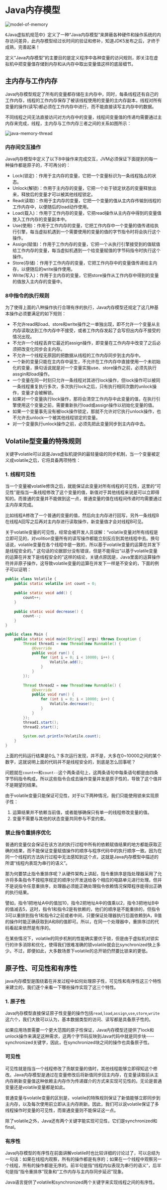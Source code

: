# Java内存模型

![model-of-memory](https://i.loli.net/2021/05/19/qDQepMjCIZ5mrOG.png)

《Java虚拟机规范中》定义了一种“Java内存模型”来屏蔽各种硬件和操作系统的内存访问差异，此内存模型经过长时间的验证和修补，知道JDK5发布之后，才终于成熟，完善起来！

定义“Java内存模型”的主要目的是定义程序中各种变量的访问规则，即关注在虚拟机中把变量值存储到内存和从内存中取出变量值这样的底层细节。

## 主内存与工作内存

Java内存模型规定了所有的变量都存储在主内存中，同时，每条线程还有自己的工作内存，线程的工作内存保存了被该线程使用的变量的主内存副本，线程对所有变量的操作(读写)都必须在工作内存中进行，而不能直接读写主内存中的数据。

不同线程之间无法直接访问对方内存中的变量，线程间变量值的传递均需要通过主内存来完成，线程，主内存与工作内存三者之间的关系如图所示：

![java-memory-thread](https://i.loli.net/2021/05/19/s9PMqglGiTIrLh3.png)

### 内存间交互操作

Java内存模型中定义了以下8中操作来完成交互，JVM必须保证下面提到的每一种操作都是原子的，不可再分的：

* Lock(锁定)：作用于主内存的变量，它把一个变量标识为一条线程独占的状态。
* Unlock(解锁)：作用于主内存的变量，它把一个处于锁定状态的变量释放出来，释放后的变量才可以被其他线程锁定。
* Read(读取)：作用于主内存的变量，它把一个变量的值从主内存传输到线程的工作内存中，以便随后的load动作使用。
* Load(载入)：作用于工作内存的变量，它把read操作从主内存中得到的变量值放入工作内存的变量副本中。
* Use(使用)：作用于工作内存的变量，它把工作内存中一个变量的值传递给执行引擎，每当虚拟机遇到一个需要使用的变量的值的字节指令时将会执行这个操作。
* Assign(赋值)：作用于工作内存的变量，它把一个从执行引擎接受到的值赋值给工作内存的变量，每当虚拟机遇到一个给变量赋值的字节码指令时执行这个操作。
* Store(存储)：作用于工作内存的变量，它把工作内存中的变量值传递给主内存，以便随后的write操作使用。
* Write(写入)：作用于主内存的变量，它把store操作从工作内存中得到的变量的值放入主内存的变量中。

### 8中指令的执行规则

为了使得上面的八种操作执行合理有序的执行，Java内存模型还规定了这几种基本操作必须要满足的如下规则：

* 不允许read和load、store和write操作之一单独出现，即不允许一个变量从主内存读取达到工作内存中不接受，或者工作内存发起了会写但出内存不接受的情况出现。
* 不允许一个线程丢弃它最近的assign操作，即变量在工作内存中改变了之后必须把改变化同步会主内存。
* 不允许一个线程无原因的把数据从线程的工作内存同步到主内存中。
* 一个新的变量只能在主内存中诞生，不允许在工作内存中直接使用一个未初始化的变量，换句话说就是对一个变量实施use、store操作之前，必须先执行assgin和load操作。
* 一个变量在同一时刻只允许一条线程对其进行lock操作，但lock操作可以被同一条线程重复执行多次，多次执行lock之后，只有执行相同次数的unlock操作，变量才会被解锁。
* 如果对一个变量执行lock操作，那将会清空工作内存中此变量的值，在执行引擎使用这个变量之前，需要重新执行load或assign操作以初始化变量的值。
* 如果一个变量事先没有被lock操作锁定，那就不允许对它执行unlock操作，也不允许去unlock一个被其他线程锁定的变量。
* 对一个变量执行unlock操作之前，必须先把此变量同步到主内存中去。

## Volatile型变量的特殊规则

关键字volatile可以说是Java虚拟机提供的最轻量级的同步机制，当一个变量被定义成volatile之后，它将具备两项特性：

### 1. 线程可见性

当一个变量被volatile修饰之后，就能保证此变量对所有线程的可见性，这里的“可见性”是指当一条线程修改了这个变量的值，新值对于其他线程来说是可以立即得知的。而普通的变量并不能做到这一点，普通变量的值在线程间传递时均需要通过主内存来完成。

比如线程A修改了一个普通的变量的值，然后向主内存进行回写，另外一条线程B在线程A回写之后再对主内存进行读取操作，新变量值才会对线程B可见。

关于volatile变量的可见性，经常会被开发人员误解：“volatile变量对所有线程是立即可见的，对volition变量所有的读写操作都能立刻反应到其他线程中去。换句话说，volatile变量在各个线程中是一致的，所以基于volatile变量的运算在并发下是线程安全的。” 这句话的论据部分没有错误，但是不能得出“以基于volatile变量的运算在并发下是线程安全的”这样的结论，关键点原因是，Java里面的运算操作符并非原子操作，这导致volatile变量的运算在并发下一样是不安全的，下面的例子可以证明：

```java
public class Volatile {
    public static volatile int count = 0;
    
    public static void add() {
        count++;
    }
    
    public static void decrease() {
        count--;
    }
}

public class Main {
    public static void main(String[] args) throws Exception {
        Thread thread1 = new Thread(new Runnable() {
            @Override
            public void run() {
                for (int i = 0; i < 10000; i++) {
                    Volatile.add();
                }
            }
        });
    
        Thread thread2 = new Thread(new Runnable() {
            @Override
            public void run() {
                for (int i = 0; i < 10000; i++) {
                    Volatile.decrease();
                }
            }
        });
        thread1.start();
        thread2.start();
    
        System.out.println(Volatile.count);
    }
}
```

上面的代码运行结果是0么？多次运行发现，并不是，大多在0~10000之间的某个数字，这就说明上面的代码并不是线程安全的，到底是怎么回事呢？

问题就在`count++`和`count--`这个两条语句上，这两条语句中每条语句都是由四条字节码指令构成，所以这些指令合成去操作变量并发是原子性的，导致了这个值并不是期望的结果。

由于volatile变量只能保证可见性，对于以下两种情况，我们只能使用锁来实现原子性：

1. 运算结果并不依赖当前值，或者能够确保只有单一的线程修改变量的值。
2. 变量不需要与其他的状态变量共同参与不变约束。

### 禁止指令重排序优化

普通的变量仅会保证在该方法的执行过程中所有的依赖赋值结果的地方都能获取正确的结果，而不能保证变量赋值操作的顺序与程序代码中的执行顺序一致。因为在同一个线程的方法执行过程中无法感知到这个点，这就是Java内存模型中描述的所谓“线程内表现为串行的语义”。

那为何要禁止指令重排序呢？从硬件架构上讲起，指令重排序是指处理器采用了允许将多条指令不按程序规定的顺序分开发送给各个相应的电路单元进行处理。但并不是说指令任意重排序，处理器必须能正确处理指令依赖情况保障程序能得出正确的执行结果。

譬如，指令1把地址A中的值加10，指令2把地址A中的值乘以2，指令3把地址B中的值减去5，这时，指令1和指令2是有依赖的，他们的顺序是不能重排的，但指令3可以重排到指令1和指令2之前或者中间，只要保证处理器执行后面依赖到A，B值的操作时能正确获取到A和B的值即可。所以，在同一个处理器中，重排序过的代码看起来依然是有序的。

在某些情况下，volatile的同步机制的性能确实要优于锁，但是由于虚拟机对锁实行的许多消除和优化，使得我们很难准确的锁volatile就会比synchronized快上多少。不过，即便如此，大多数场景下volatile的总开销仍然要比锁来的更低。

## 原子性、可见性和有序性
java内存模型是围绕着在并发过程中如何处理原子性，可见性和有序性这三个特性来建立的，我们逐个来看一下哪些操作实现了这三个特性。

### 1. 原子性

Java内存模型直接保证原子性变量的操作包括`read`,`load`,`assign`,`use`,`store`,`write`这六个，我们大致可以认为，基本数据类型的访问、读写都是具备原子性的。

如果应用场景需要一个更大范围的原子性保证，Java内存模型还提供了lock和unlock操作来满足这种需求，这两个字节码反映到Java代码中就是同步块----synchronized关键字，因此，在synchronized块之间的操作也具备原子性。

### 可见性

可见性就是指当一个线程修改了贡献变量的值时，其他线程能够立即得知这个修改。Java内存模型是通过在变量修改后将新值同步回主内存，在变量读取前从主内存刷新变量值这种依赖主内存作为传递媒介的方式来实现可见性的。无论是普通变量还是volatile变量都是如此。

普通变量与volatile变量的区别是，volatile的特殊规则保证了新值能够立即同步到主内存，以及每次使用前立即从主内存刷新。因此，我们可以说volatile保证了多线程操作时变量的可见性，而普通变量则不能保证这一点。

除了volatile之外，Java还有两个关键字能实现可见性，它们是synchronized和final。

### 有序性

Java内存模型的有序性在前面讲解volatile时也比较详细的讨论过了，可以总结为一句话：如果在线程内观察，所有的操作都是有序的；如果在一个线程中观察另一个线程，所有的操作都是无序的。前半句是指“线程内似表现为串行的语义”，后半句是指“指令重排序”现象和“工作内存与主内存同步延迟”现象。

Java语言提供了volatile和synchronized两个关键字来实现线程之间的有序性。


